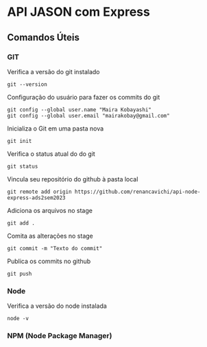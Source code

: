 # API JASON com Express

## Comandos Úteis

### GIT

Verifica a versão do git instalado
```
git --version
```

Configuração do usuário para fazer os commits do git
```
git config --global user.name "Maira Kobayashi"
git config --global user.email "mairakobay@gmail.com"
```

Inicializa o Git em uma pasta nova
```
git init
```
Verifica o status atual do do git
```
git status
```

Vincula seu repositório do github à pasta local
```
git remote add origin https://github.com/renancavichi/api-node-express-ads2sem2023
```

Adiciona os arquivos no stage
```
git add .
```

Comita as alterações no stage
```
git commit -m "Texto do commit"
```

Publica os commits no github
```
git push
```

### Node

Verifica a versão do node instalada
```
node -v
```

### NPM (Node Package Manager)
